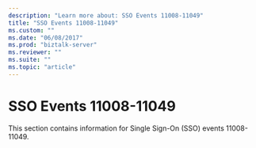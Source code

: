 ```yaml
---
description: "Learn more about: SSO Events 11008-11049"
title: "SSO Events 11008-11049"
ms.custom: ""
ms.date: "06/08/2017"
ms.prod: "biztalk-server"
ms.reviewer: ""
ms.suite: ""
ms.topic: "article"
---
```

# SSO Events 11008-11049
This section contains information for Single Sign-On (SSO) events 11008-11049.
